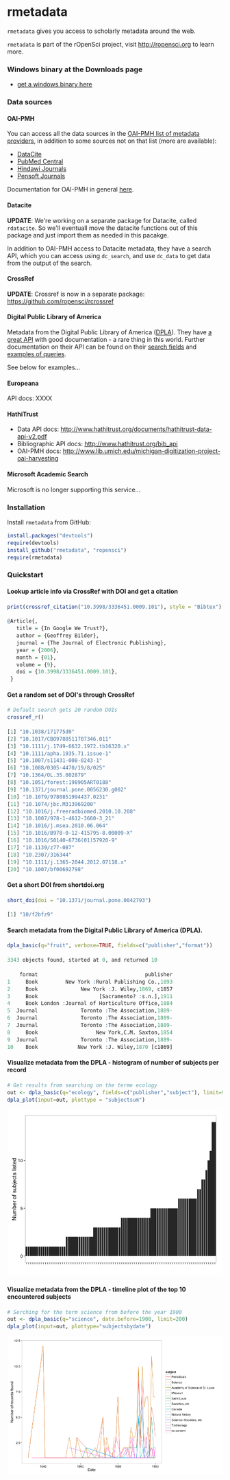 # rmetadata #

`rmetadata` gives you access to scholarly metadata around the web.

`rmetadata` is part of the rOpenSci project, visit http://ropensci.org to learn more.

### Windows binary at the Downloads page
+ [get a windows binary here](https://files.app.net/1/48944/aNR41Ac2CRbVjdvnwI6EOkqwPwV26nuZWjwRq2qzkLMOYZJLGTxr8ptKb7UW3KBlzYus1I3h64MhOFdyTba-SQ15YN7H937Y1HieAE7oDiKEYqxHYUQbQdfBp4mbo0jGJttXxPocJkv8QvOioYFQlQgtLBIjKd2-FpwjhS7IWfcmZI8spYYkrVEc87xsFsRO6)

### Data sources

#### OAI-PMH
You can access all the data sources in the [OAI-PMH list of metadata providers](http://www.openarchives.org/Register/BrowseSites), in addition to some sources not on that list (more are available):

+ [DataCite](http://datacite.org/)
+ [PubMed Central](http://www.ncbi.nlm.nih.gov/pmc/)
+ [Hindawi Journals](http://www.hindawi.com/journals/)
+ [Pensoft Journals](http://www.pensoft.net/index.php)

Documentation for OAI-PMH in general [here](http://www.openarchives.org/OAI/openarchivesprotocol.html).

#### Datacite

**UPDATE**: We're working on a separate package for Datacite, called `rdatacite`. So we'll eventuall move the datacite functions out of this package and just import them as needed in this pacakge.

In addition to OAI-PMH access to Datacite metadata, they have a search API, which you can access using `dc_search`, and use `dc_data` to get data from the output of the search.

#### CrossRef

**UPDATE**: Crossref is now in a separate package: https://github.com/ropensci/rcrossref

#### Digital Public Library of America

Metadata from the Digital Public Library of America ([DPLA](http://dp.la/)). They have [a great API](https://github.com/dpla/platform) with good documentation - a rare thing in this world. Further documentation on their API can be found on their [search fields](http://dp.la/info/developers/codex/responses/field-reference/) and [examples of queries](http://dp.la/info/developers/codex/requests/).

See below for examples...

#### Europeana

API docs: XXXX

#### HathiTrust

* Data API docs: http://www.hathitrust.org/documents/hathitrust-data-api-v2.pdf
* Bibliographic API docs: http://www.hathitrust.org/bib_api
* OAI-PMH docs: http://www.lib.umich.edu/michigan-digitization-project-oai-harvesting

#### Microsoft Academic Search

Microsoft is no longer supporting this service...

<!-- Get your Microsoft Academic Search API key [here](http://academic.research.microsoft.com/About/Help.htm#4). Put your API key in your .Rprofile file using exactly this: `options(MicAcaRes = "YOURAPIKEY")`. See [here](http://academic.research.microsoft.com/about/Microsoft%20Academic%20Search%20API%20User%20Manual.pdf) for API docs. Things to note:

+ The service, application, tool, website, or a feature in a product that you build can be for non-commercial use only or must be available in free version of the product.
+ All their APIs come with the standard 200 queries per minute.
+ Each API call returns only 100 items per call.
+ You can not use the API to crawl the entire corpus. -->

### Installation

Install `rmetadata` from GitHub:

```r
install.packages("devtools")
require(devtools)
install_github("rmetadata", "ropensci")
require(rmetadata)
```

### Quickstart

#### Lookup article info via CrossRef with DOI and get a citation
```r
print(crossref_citation("10.3998/3336451.0009.101"), style = "Bibtex")

@Article{,
   title = {In Google We Trust?},
   author = {Geoffrey Bilder},
   journal = {The Journal of Electronic Publishing},
   year = {2006},
   month = {01},
   volume = {9},
   doi = {10.3998/3336451.0009.101},
 }
```

#### Get a random set of DOI's through CrossRef
```r
# Default search gets 20 random DOIs
crossref_r()

[1] "10.1038/171775d0"
[2] "10.1017/CBO9780511707346.011"
[3] "10.1111/j.1749-6632.1972.tb16320.x"
[4] "10.1111/apha.1935.71.issue-1"
[5] "10.1007/s11431-008-0243-1"
[6] "10.1088/0305-4470/19/8/025"
[7] "10.1364/OL.35.002879"
[8] "10.1051/forest:198905ART0188"
[9] "10.1371/journal.pone.0056230.g002"  
[10] "10.1079/9780851994437.0231"
[11] "10.1074/jbc.M313969200"
[12] "10.1016/j.freeradbiomed.2010.10.208"
[13] "10.1007/978-1-4612-3660-3_21"
[14] "10.1016/j.msea.2010.06.064"
[15] "10.1016/B978-0-12-415795-8.00009-X"
[16] "10.1016/S0140-6736(01)57920-9"
[17] "10.1139/z77-087"
[18] "10.2307/316344"
[19] "10.1111/j.1365-2044.2012.07118.x"
[20] "10.1007/bf00692798"
```

#### Get a short DOI from shortdoi.org
```r
short_doi(doi = "10.1371/journal.pone.0042793")

[1] "10/f2bfz9"
```


#### Search metadata from the Digital Public Library of America (DPLA).
```r
dpla_basic(q="fruit", verbose=TRUE, fields=c("publisher","format"))

3343 objects found, started at 0, and returned 10

    format                                   publisher
1     Book         New York :Rural Publishing Co.,1893
2     Book              New York :J. Wiley,1869, c1857
3     Book                    [Sacramento? :s.n.],1911
4     Book London :Journal of Horticulture Office,1884
5  Journal              Toronto :The Association,1889-
6  Journal              Toronto :The Association,1889-
7  Journal              Toronto :The Association,1889-
8     Book                   New York,C.M. Saxton,1854
9  Journal              Toronto :The Association,1889-
10    Book             New York :J. Wiley,1870 [c1869]
```

#### Visualize metadata from the DPLA - histogram of number of subjects per record
```r
# Get results from searching on the terme ecology
out <- dpla_basic(q="ecology", fields=c("publisher","subject"), limit=90)
dpla_plot(input=out, plottype = "subjectsum")
```

![](inst/img/dpla_subjects_barplot.png)


#### Visualize metadata from the DPLA - timeline plot of the top 10 encountered subjects
```r
# Serching for the term science from before the year 1900
out <- dpla_basic(q="science", date.before=1900, limit=200)
dpla_plot(input=out, plottype="subjectsbydate")
```

![](inst/img/dpla_subjects_through_time.png)
